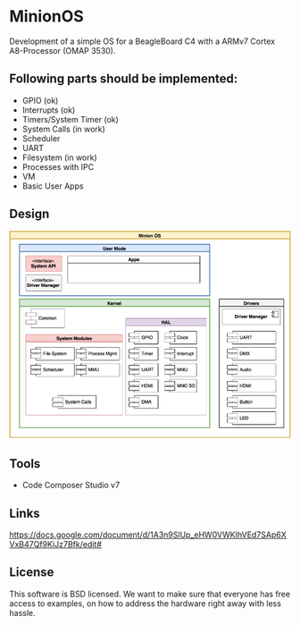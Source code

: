 # MinionOS

Development of a simple OS for a BeagleBoard C4 with a ARMv7 Cortex A8-Processor (OMAP 3530). 

## Following parts should be implemented:
* GPIO (ok)
* Interrupts (ok)
* Timers/System Timer (ok)
* System Calls (in work)
* Scheduler
* UART
* Filesystem (in work)
* Processes with IPC
* VM
* Basic User Apps

## Design
![ArchDesign](Documentation/MinionOS%20Schema.png "Minion OS Architecture Design")

## Tools
* Code Composer Studio v7

## Links
https://docs.google.com/document/d/1A3n9SlUp_eHW0VWKIhVEd7SAp6XVxB47Qf9KiJz7Bfk/edit#

## License
This software is BSD licensed. We want to make sure that everyone has free access to examples, on how to address the hardware right away with less hassle.
